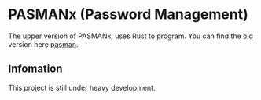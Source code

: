 # PASMANx (Password Management)

The upper version of PASMANx, uses Rust to program. You can find the old version here [pasman](https://github.com/1cedrus/pasman/tree/pasman).

## Infomation

This project is still under heavy development.
